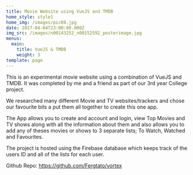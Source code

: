 ```yaml
---
title: Movie Website using VueJS and TMDB
home_style: style1
home_img: /images/pic08.jpg
date: 2017-04-04T23:00:00.000Z
img_src: /images/n00143252_n00152592_posterimage.jpg
menus:
  main:
    title: VueJS & TMDB
    weight: 3
template: page
---
```

This is an experimental movie website using a combination of VueJS and TMDB. It was completed by me and a friend as part of our 3rd year College project. 

We researched many different Movie and TV websites/trackers and chose our favourite bits a put them all together to create this one app.

The App allows you to create and account and login, view Top Movies and TV shows along with all the information about them and also allows you to add any of theses movies or shows to 3 separate lists; To Watch, Watched and Favourites.

The project is hosted using the Firebase database which keeps track of the users ID and all of the lists for each user.

Github Repo: <https://github.com/Fergtato/vortex>
